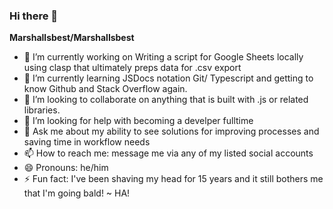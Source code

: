 ### Hi there 👋

**Marshallsbest/Marshallsbest** 

- 🔭 I’m currently working on Writing a script for Google Sheets locally using clasp that ultimately preps data for .csv export
- 🌱 I’m currently learning JSDocs notation Git/ Typescript and getting to know Github and Stack Overflow again.
- 👯 I’m looking to collaborate on anything that is built with .js or related libraries.  
- 🤔 I’m looking for help with becoming a develper fulltime
- 💬 Ask me about my ability to see solutions for improving processes and saving time in workflow needs
- 📫 How to reach me: message me via any of my listed social accounts
- 😄 Pronouns: he/him
- ⚡ Fun fact: I've been shaving my head for 15 years and it still bothers me that I'm going bald! ~ HA!
